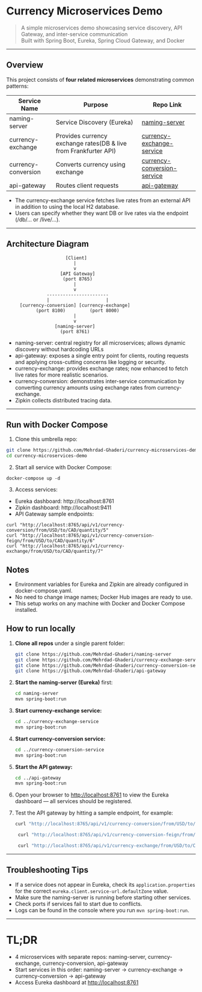 # Currency Microservices Demo

> A simple microservices demo showcasing service discovery, API Gateway, and inter-service communication  
> Built with Spring Boot, Eureka, Spring Cloud Gateway, and Docker

---

## Overview

This project consists of **four related microservices** demonstrating common patterns:

| Service Name             | Purpose                        | Repo Link                                                                                     |
|-------------------------|-------------------------------|----------------------------------------------------------------------------------------------|
| naming-server           | Service Discovery (Eureka)     | [naming-server](https://github.com/Mehrdad-Ghaderi/naming-server)                            |
| currency-exchange       | Provides currency exchange rates(DB & live from Frankfurter API) | [currency-exchange-service](https://github.com/Mehrdad-Ghaderi/currency-exchange-service)    |
| currency-conversion     | Converts currency using exchange | [currency-conversion-service](https://github.com/Mehrdad-Ghaderi/currency-conversion-service)|
| api-gateway            | Routes client requests          | [api-gateway](https://github.com/Mehrdad-Ghaderi/api-gateway)                                |

- The currency-exchange service fetches live rates from an external API in addition to using the local H2 database.
- Users can specify whether they want DB or live rates via the endpoint (/db/... or /live/...).
---

## Architecture Diagram

                          [Client]
                             |
                             v
                        [API Gateway] 
                         (port 8765)
                             |
                             v
                   -----------------------
                   |                     |
         [currency-conversion] [currency-exchange]
               (port 8100)         (port 8000)
                             |
                             v
                      [naming-server]
                        (port 8761)


- naming-server: central registry for all microservices; allows dynamic discovery without hardcoding URLs
- api-gateway: exposes a single entry point for clients, routing requests and applying cross-cutting concerns like logging or security.
- currency-exchange: provides exchange rates; now enhanced to fetch live rates for more realistic scenarios.
- currency-conversion: demonstrates inter-service communication by converting currency amounts using exchange rates from currency-exchange.
- Zipkin collects distributed tracing data.

---

## Run with Docker Compose

1. Clone this umbrella repo:

```bash
git clone https://github.com/Mehrdad-Ghaderi/currency-microservices-demo.git
cd currency-microservices-demo
```

2. Start all service with Docker Compose:
```
docker-compose up -d
```

3. Access services:
- Eureka dashboard: http://localhost:8761
- Zipkin dashboard: http://localhost:9411
- API Gateway sample endpoints:
```
curl "http://localhost:8765/api/v1/currency-conversion/from/USD/to/CAD/quantity/5"
curl "http://localhost:8765/api/v1/currency-conversion-feign/from/USD/to/CAD/quantity/6"
curl "http://localhost:8765/api/v1/currency-exchange/from/USD/to/CAD/quantity/7"
```

## Notes

- Environment variables for Eureka and Zipkin are already configured in docker-compose.yaml.
- No need to change image names; Docker Hub images are ready to use.
- This setup works on any machine with Docker and Docker Compose installed.

## How to run locally

1. **Clone all repos** under a single parent folder:
    ```bash
    git clone https://github.com/Mehrdad-Ghaderi/naming-server
    git clone https://github.com/Mehrdad-Ghaderi/currency-exchange-service
    git clone https://github.com/Mehrdad-Ghaderi/currency-conversion-service
    git clone https://github.com/Mehrdad-Ghaderi/api-gateway
    ```

2. **Start the naming-server (Eureka)** first:
    ```bash
    cd naming-server
    mvn spring-boot:run
    ```
3. **Start currency-exchange service:**
    ```bash
    cd ../currency-exchange-service
    mvn spring-boot:run
    ```

4. **Start currency-conversion service:**
    ```bash
    cd ../currency-conversion-service
    mvn spring-boot:run
    ```

5. **Start the API gateway:**
    ```bash
    cd ../api-gateway
    mvn spring-boot:run
    ```

6. Open your browser to [http://localhost:8761](http://localhost:8761) to view the Eureka dashboard — all services should be registered.

7. Test the API gateway by hitting a sample endpoint, for example:
    ```bash
    curl "http://localhost:8765/api/v1/currency-conversion/from/USD/to/CAD/quantity/5"
    ```
   ```bash
    curl "http://localhost:8765/api/v1/currency-conversion-feign/from/USD/to/CAD/quantity/6"
    ```
   ```bash
    curl "http://localhost:8765/api/v1/currency-exchange/from/USD/to/CAD/quantity/7"
    ```

---

## Troubleshooting Tips

- If a service does not appear in Eureka, check its `application.properties` for the correct `eureka.client.service-url.defaultZone` value.
- Make sure the naming-server is running before starting other services.
- Check ports if services fail to start due to conflicts.
- Logs can be found in the console where you run `mvn spring-boot:run`.

---


# TL;DR

- 4 microservices with separate repos: naming-server, currency-exchange, currency-conversion, api-gateway
- Start services in this order: naming-server → currency-exchange → currency-conversion → api-gateway
- Access Eureka dashboard at [http://localhost:8761](http://localhost:8761)


